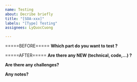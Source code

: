 ```yaml
---
name: Testing
about: Decribe briefly
title: "[SOA-xxx]"
labels: "[Type] Testing"
assignees: LyQuocCuong

---
```


=====BEFORE=====
**Which part do you want to test ?**

=====AFTER=====
**Are there any NEW (technical, code,...) ?**

**Are there any challenges?**

**Any notes?**
